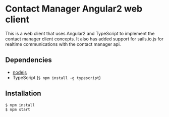 # Contact Manager Angular2 web client

This is a web client that uses Angular2 and TypeScript to implement the contact manager client concepts. It also has added support
for sails.io.js for realtime communications with the contact manager api.

## Dependencies

* [nodejs](https://nodejs.org/en/)
* TypeScript (`$ npm install -g typescript`)

## Installation

``` 
$ npm install
$ npm start
```
